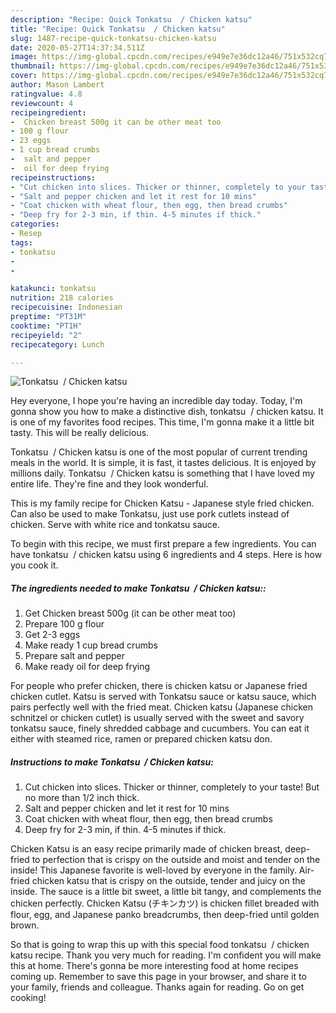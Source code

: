 ```yaml
---
description: "Recipe: Quick Tonkatsu  / Chicken katsu"
title: "Recipe: Quick Tonkatsu  / Chicken katsu"
slug: 1487-recipe-quick-tonkatsu-chicken-katsu
date: 2020-05-27T14:37:34.511Z
image: https://img-global.cpcdn.com/recipes/e949e7e36dc12a46/751x532cq70/tonkatsu-chicken-katsu-recipe-main-photo.jpg
thumbnail: https://img-global.cpcdn.com/recipes/e949e7e36dc12a46/751x532cq70/tonkatsu-chicken-katsu-recipe-main-photo.jpg
cover: https://img-global.cpcdn.com/recipes/e949e7e36dc12a46/751x532cq70/tonkatsu-chicken-katsu-recipe-main-photo.jpg
author: Mason Lambert
ratingvalue: 4.8
reviewcount: 4
recipeingredient:
-  Chicken breast 500g it can be other meat too
- 100 g flour
- 23 eggs
- 1 cup bread crumbs
-  salt and pepper
-  oil for deep frying
recipeinstructions:
- "Cut chicken into slices. Thicker or thinner, completely to your taste! But no more than 1/2 inch thick."
- "Salt and pepper chicken and let it rest for 10 mins"
- "Coat chicken with wheat flour, then egg, then bread crumbs"
- "Deep fry for 2-3 min, if thin. 4-5 minutes if thick."
categories:
- Resep
tags:
- tonkatsu
- 
- 

katakunci: tonkatsu  
nutrition: 218 calories
recipecuisine: Indonesian
preptime: "PT31M"
cooktime: "PT1H"
recipeyield: "2"
recipecategory: Lunch

---
```



![Tonkatsu  / Chicken katsu](https://img-global.cpcdn.com/recipes/e949e7e36dc12a46/751x532cq70/tonkatsu-chicken-katsu-recipe-main-photo.jpg)

Hey everyone, I hope you're having an incredible day today. Today, I'm gonna show you how to make a distinctive dish, tonkatsu  / chicken katsu. It is one of my favorites food recipes. This time, I'm gonna make it a little bit tasty. This will be really delicious.

Tonkatsu  / Chicken katsu is one of the most popular of current trending meals in the world. It is simple, it is fast, it tastes delicious. It is enjoyed by millions daily. Tonkatsu  / Chicken katsu is something that I have loved my entire life. They're fine and they look wonderful.

This is my family recipe for Chicken Katsu - Japanese style fried chicken. Can also be used to make Tonkatsu, just use pork cutlets instead of chicken. Serve with white rice and tonkatsu sauce.


To begin with this recipe, we must first prepare a few ingredients. You can have tonkatsu  / chicken katsu using 6 ingredients and 4 steps. Here is how you cook it.

##### The ingredients needed to make Tonkatsu  / Chicken katsu::

1. Get  Chicken breast 500g (it can be other meat too)
1. Prepare 100 g flour
1. Get 2-3 eggs
1. Make ready 1 cup bread crumbs
1. Prepare  salt and pepper
1. Make ready  oil for deep frying


For people who prefer chicken, there is chicken katsu or Japanese fried chicken cutlet. Katsu is served with Tonkatsu sauce or katsu sauce, which pairs perfectly well with the fried meat. Chicken katsu (Japanese chicken schnitzel or chicken cutlet) is usually served with the sweet and savory tonkatsu sauce, finely shredded cabbage and cucumbers. You can eat it either with steamed rice, ramen or prepared chicken katsu don. 

##### Instructions to make Tonkatsu  / Chicken katsu:

1. Cut chicken into slices. Thicker or thinner, completely to your taste! But no more than 1/2 inch thick.
1. Salt and pepper chicken and let it rest for 10 mins
1. Coat chicken with wheat flour, then egg, then bread crumbs
1. Deep fry for 2-3 min, if thin. 4-5 minutes if thick.


Chicken Katsu is an easy recipe primarily made of chicken breast, deep-fried to perfection that is crispy on the outside and moist and tender on the inside! This Japanese favorite is well-loved by everyone in the family. Air-fried chicken katsu that is crispy on the outside, tender and juicy on the inside. The sauce is a little bit sweet, a little bit tangy, and complements the chicken perfectly. Chicken Katsu (チキンカツ) is chicken fillet breaded with flour, egg, and Japanese panko breadcrumbs, then deep-fried until golden brown. 

So that is going to wrap this up with this special food tonkatsu  / chicken katsu recipe. Thank you very much for reading. I'm confident you will make this at home. There's gonna be more interesting food at home recipes coming up. Remember to save this page in your browser, and share it to your family, friends and colleague. Thanks again for reading. Go on get cooking!
